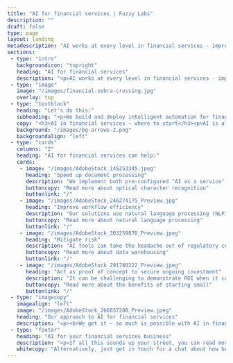 ```yaml
---
title: "AI for financial services | Fuzzy Labs"
description: ""
draft: false
type: page
layout: landing
metadescription: "AI works at every level in financial services - improving the customer experience, automating processes and managing compliance and risk. For both the front and back office, the right AI tools transform efficiency, and power better decision making. Complex problem or simple process: we’ve got the right AI tools for the job."
sections:
 - type: "intro"
   backgroundicon: "topright"
   heading: "AI for financial services"
   description: "<p>AI works at every level in financial services - improving the customer experience, automating processes and managing compliance and risk. For both the front and back office, the right AI tools transform efficiency, and power better decision making. Complex problem or simple process: we’ve got the right AI tools for the job.</p>"
 - type: "image"
   image: "/images/financial-zebra-crossing.jpg"
   overlay: top
 - type: "textblock"
   heading: "Let's do this:"
   subheading: "<p>We build and deploy intelligent automation for financial services, to transform efficiency in both the front and back office.</p>"
   copy: "<h3>AI in financial services – where to start</h3><p>AI is already doing clever things throughout financial services. From the simplest AI powered chatbot personalising the customer experience, through to complex machine learning algorithms for real-time fraud identification, intelligent automation is already here to stay.</p><p>You don’t have to start big to reap the benefits of deploying AI. Building an operation fit for the future is done from the ground up, automating legacy processes and removing low-value repetitive tasks. This in turn reduces errors, and ultimately powers higher value decision making throughout the value chain.</p><p>AI tools can review thousands of paper documents in seconds, or analyse text and numerical data across disparate sources. It can help make new connections, identify patterns and make personalised recommendations on a scale simply not possible manually.</p><p>The good news? Fuzzy Labs can recommend the next step on the AI journey for your business, whatever stage you are at.</p>"
   background: "/images/bg-arrows-2.png"
   backgroundalign: "left"
 - type: "cards"
   columns: "2"
   heading: "AI for financial services can help:"
   cards:
    - image: "/images/AdobeStock_145253345.jpeg"
      heading: "Speed up document processing"
      description: "We implement both pre-configured ‘AI as a service’ cloud technologies, and custom built text analysis solutions for faster document processing. Using optical character recognition (OCR), our tools can quickly extract and process data, bypassing slow manual processes."
      buttoncopy: "Read more about optical character recognition"
      buttonlink: "/"
    - image: "/images/AdobeStock_246274175_Preview.jpg"
      heading: "Improve workflow efficiency"
      description: "Our solutions use natural language processing (NLP) and sentiment analysis to first understand, then categorise documents and inputs. Digitising this process allows much greater scope for automating the correct response, streamlining workflows and reducing overheads."
      buttoncopy: "Read more about natural language processing"
      buttonlink: "/"
    - image: "/images/AdobeStock_303259870_Preview.jpeg"
      heading: "Mitigate risk"
      description: "AI tools can take the headache out of regulatory compliance. Using a powerful combination of data warehousing and robotic process automation (RPA), our solutions can quickly and accurately connect vast amounts of data from multiple sources. It’s more accurate than humans, with fewer errors – for reduced risk all round."
      buttoncopy: "Read more about data warehousing"
      buttonlink: "/"
    - image: "/images/AdobeStock_291780222_Preview.jpeg"
      heading: "Act as proof of concept to secure ongoing investment"
      description: "It can be challenging to demonstrate ROI when it comes to investing in AI capability, especially where legacy operating models don’t favour innovation. Fuzzy Labs work in an iterative and agile way. We customise our approach, building low-cost solutions to quickly demonstrate proof of concept, leveraging our technical expertise to lower the barrier to entry for AI innovation in fintech."
      buttoncopy: "Read more about the benefits of starting small"
      buttonlink: "/"
 - type: "imagecopy"
   imagealign: "left"
   image: "/images/AdobeStock_266037208_Preview.jpeg"
   heading: "Our approach to AI for financial services"
   description: "<p><b>We get it – so much is possible with AI in finance, but changing course can be a long process. Implementing new technologies may also require radical shifts in culture, people, skills and approach, which doesn’t happen overnight.</b></p><p>Our philosophy at Fuzzy Labs is always to keep things as straightforward as possible. We work with you to get clear on where you want to be, then roadmap simple steps on how to put in place the right AI solution and get there, faster, whatever the appetite for innovation.</p><p>From simply testing a quick automation hypothesis, through to implementing a complete end-to-end in house solution, we scale our approach to give you the biggest and best result for your budget.</p><p>There’s no one-size-fits-all solution when it comes to deploying AI, which is why we’ve developed our flexible AI Blueprint framework. It’s a structured process, which allows us to fully understand the opportunities for smarter technologies, and work in partnership with our clients to build a robust business case for progress.</p><p><a href='/'>Read more about our AI Blueprint and approach here</a></p>"
 - type: "footer"
   heading: "AI for your financial services business"
   description: "<p>If all this sounds up your street, you can read more about how Fuzzy Labs work with financial businesses like yours in our whitepaper, ‘Navigating AI in Financial Services’, where we cover all these areas in much more detail.</p><p><a href='/'>Download our whitepaper</a></p>"
   whitecopy: "Alternatively, just get in touch for a chat about how best to integrate AI into your business. We’d love to help."
---
```

